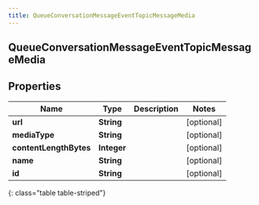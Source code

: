 ```yaml
---
title: QueueConversationMessageEventTopicMessageMedia
---
```

## QueueConversationMessageEventTopicMessageMedia


## Properties

| Name | Type | Description | Notes |
| ------------ | ------------- | ------------- | ------------- |
| **url** | **String** |  |  [optional] |
| **mediaType** | **String** |  |  [optional] |
| **contentLengthBytes** | **Integer** |  |  [optional] |
| **name** | **String** |  |  [optional] |
| **id** | **String** |  |  [optional] |
{: class="table table-striped"}



